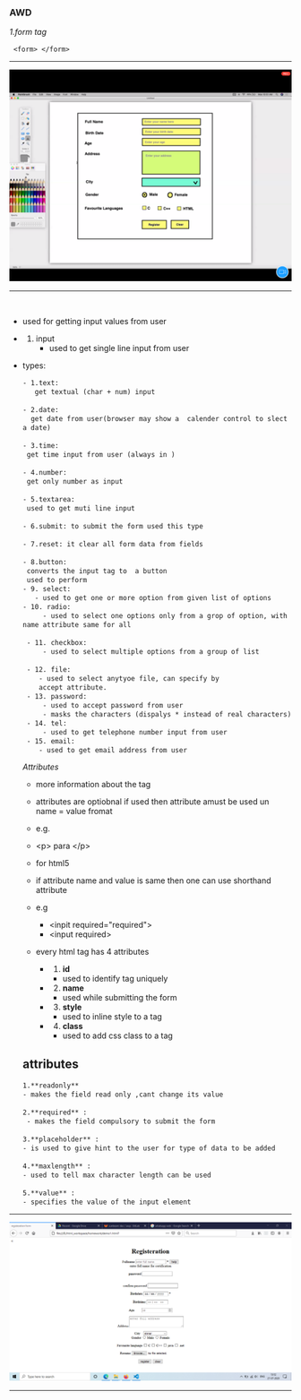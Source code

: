 ### AWD 

*1.form tag* 
```
 <form> </form>
```
<hr>
 <img src="form_design.png" alt="form design " width="" height=" "> 
 <hr>
<br>

  - used for getting input values from user 
- 1. input
     - used to get single line input from user
- types:
     
      - 1.text:
         get textual (char + num) input

      - 2.date:
        get date from user(browser may show a  calender control to slect a date) 

      - 3.time:
       get time input from user (always in )

      - 4.number:
       get only number as input

      - 5.textarea:
       used to get muti line input 

      - 6.submit: to submit the form used this type 

      - 7.reset: it clear all form data from fields 

      - 8.button:
       converts the input tag to  a button
       used to perform 
      - 9. select:
         - used to get one or more option from given list of options
      - 10. radio:
           - used to select one options only from a grop of option, with name attribute same for all

       - 11. checkbox:
           - used to select multiple options from a group of list 

       - 12. file:
          - used to select anytyoe file, can specify by 
          accept attribute.
       - 13. password:
           - used to accept password from user
           - masks the characters (dispalys * instead of real characters)
       - 14. tel:
           - used to get telephone number input from user
       - 15. email:
          - used to get email address from user   

           

    *Attributes*
    - more information about the tag
    - attributes are optiobnal
    if used then attribute amust be used un name = value fromat
    - e.g.
     - \<p\> para </p\>
    - for html5
     - if attribute name and value is same then one can use shorthand attribute

     - e.g
       - \<inpit required="required">
       - \<input required>
     - every html tag has 4 attributes
        - 1. **id**
           - used to identify tag uniquely
        - 2. **name**
           - used while submitting the form 
        - 3. **style**
            - used to inline style to a tag
        - 4. **class**
            -  used to add css class to a tag         

    ## attributes

      1.**readonly** 
      - makes the field read only ,cant change its value
        
      2.**required** :
       - makes the field compulsory to submit the form 

      3.**placeholder** :
      - is used to give hint to the user for type of data to be added

      4.**maxlength** : 
      - used to tell max character length can be used

      5.**value** :
      - specifies the value of the input element  

<hr>
<img src="finished_form.png">
<hr>